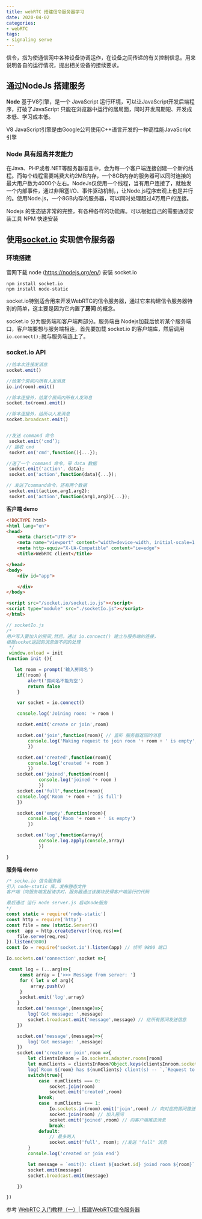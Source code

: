 ```yaml
---
title: webRTC 搭建信令服务器学习
date: 2020-04-02
categories:
- webRTC
tags:
- signaling serve
---
```

信令，指为使通信网中各种设备协调运作，在设备之间传递的有关控制信息。用来说明各自的运行情况，提出相关设备的接续要求。

## 通过NodeJs 搭建服务

**Node** 基于V8引擎，是一个 JavaScript 运行环境，可以让JavaScript开发后端程序，打破了JavaScript 只能在浏览器中运行的居局面，同时开发周期短、开发成本低、学习成本低。

V8 JavaScript引擎是由Google公司使用C++语言开发的一种高性能JavaScript引擎

###  Node 具有超高并发能力

在Java、PHP或者.NET等服务器语言中，会为每一个客户端连接创建一个新的线程。而每个线程需要耗费大约2MB内存，一个8GB内存的服务器可以同时连接的最大用户数为4000个左右。NodeJs仅使用一个线程，当有用户连接了，就触发一个内部事件，通过非阻塞I/O、事件驱动机制，，让Node.js程序宏观上也是并行的。使用Node.js，一个8GB内存的服务器，可以同时处理超过4万用户的连接。

 Nodejs 的生态链非常的完整，有各种各样的功能库。可以根据自己的需要通过安装工具 NPM 快速安装

##  使用[socket.io](https://socket.io/docs/) 实现信令服务器

### 环境搭建
 官网下载 node (https://nodejs.org/en/)
 安装 socket.io
```git
npm install socket.io
npm install node-static
```
socket.io特别适合用来开发WebRTC的信令服务器，通过它来构建信令服务器特别的简单，这主要是因为它内置了**房间** 的概念。

socket.io 分为服务端和客户端两部分。服务端由 Nodejs加载后侦听某个服务端口，客户端要想与服务端相连，首先要加载 socket.io 的客户端库，然后调用 `io.connect();`就与服务端连上了。

### socket.io API
```js
//给本次连接发消息
socket.emit()

//给某个房间内所有人发消息
io.in(room).emit()

//除本连接外，给某个房间内所有人发消息
socket.to(room).emit()

//除本连接外，给所以人发消息
socket.broadcast.emit()


//发送 command 命令
 socket.emit('cmd’);
// 接收 cmd
 socket.on('cmd',function(){...});

//送了一个 command 命令，带 data 数据
 socket.emit('action', data);
 socket.on('action',function(data){...});

// 发送了command命令，还有两个数据
 socket.emit(action,arg1,arg2);
 socket.on('action',function(arg1,arg2){...});

```

**客户端 demo**

```html
<!DOCTYPE html>
<html lang="en">
<head>
    <meta charset="UTF-8">
    <meta name="viewport" content="width=device-width, initial-scale=1.0">
    <meta http-equiv="X-UA-Compatible" content="ie=edge">
    <title>WebRTC client</title>

</head>
<body>
    <div id="app">

    </div>
</body>

<script src="/socket.io/socket.io.js"></script>
<script type="module" src="./socketIo.js"></script>
</html>

```

```js
// socketIo.js
/*
用户写入要加入的房间,然后，通过 io.connect() 建立与服务端的连接，
根据socket返回的消息做不同的处理
 */
 window.onload = init
function init (){

   let room = prompt('输入房间名')
    if(!room) {
        alert('房间名不能为空')
        return false
    }

    var socket = io.connect()

    console.log('Joining room: '+ room )

    socket.emit('create or join',room)

    socket.on('join',function(room){ // 监听 服务器返回的消息
        console.log('Making request to join room '+ room + ' is empty', 'You are the initiator')
        })

    socket.on('created',function(room){
        console.log('created '+ room )
        })
    socket.on('joined',function(room){
            console.log('joined '+ room )
            })
    socket.on('full',function(room){
    console.log('Room '+ room + ' is full')
    })

    socket.on('empty',function(room){
        console.log('Room '+ room + ' is empty')
        })

    socket.on('log',function(array){
            console.log.apply(console,array)
            })

}


```

**服务端 demo**

```js
/* socke.io 信令服务器
引入 node-static 库，发布静态文件
客户端（向服务端发起请求时，服务器通过该模块获得客户端运行的代码

最后通过 运行 node server.js 启动node服务
*/
const static = require('node-static')
const http = require('http')
const file = new (static.Server)()
const  app = http.createServer((req,res)=>{
    file.serve(req,res)
}).listen(9800)
const Io = require('socket.io').listen(app) // 侦听 9800 端口

Io.sockets.on('connection',socket =>{

 const log = (...arg)=>{
     const array = ['>>> Message from server: ']
     for ( let v of arg){
         array.push(v)
     }
     socket.emit('log',array)
    }
    socket.on('message',(message)=>{
        log('Got message: ',message)
        socket.broadcast.emit('message',message) // 给所有房间发送信息
    })

    socket.on('message',(message)=>{
        log('Got message: ',message)
    })
    socket.on('create or join',room =>{
        let clientsInRoom = Io.sockets.adapter.rooms[room]
        let numClients = clientsInRoom?Object.keys(clientsInroom.sockets).length:0 // 房间人数
        log(`Room ${room} has ${numClients} client(s) -- `,`Request to create or join room ${room}`)
        switch(true){
            case  numClients === 0:
                socket.join(room)
                socket.emit('created',room)
            break;
            case  numClients === 1:
                Io.sockets.in(room).emit('join',room) // 向对应的房间推送消息
                socket.join(room) // 加入房间
                scoket.emit('joined',room) // 向客户端推送消息
                break;
            default:
                // 最多两人
                socket.emit('full', room); //发送 "full" 消息
        }
        console.log('created or join end')

        let message = `emit(): client ${socket.id} joind room ${room}`
        socket.emit(message)
        socket.broadcast.emit(message)

    })

})


```
参考
[WebRTC 入门教程（一）| 搭建WebRTC信令服务器](https://webrtc.org.cn/webrtc-tutorial-1-setup-signaling/)

